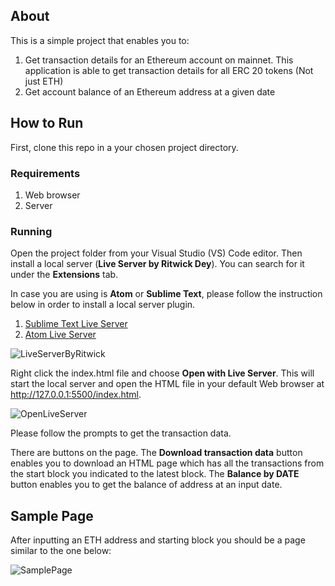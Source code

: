 ## About 

This is a simple project that enables you to:

1. Get transaction details for an Ethereum account on mainnet. This application is able to get transaction details for all ERC 20 tokens (Not just ETH)
2. Get account balance of an Ethereum address at a given date

## How to Run

First, clone this repo in a your chosen project directory.

### Requirements 

1. Web browser 
2. Server

### Running 

Open the project folder from your Visual Studio (VS) Code editor. Then install a local server (**Live Server by Ritwick Dey**). You can search for it under the **Extensions** tab.

In case you are using is **Atom** or **Sublime Text**, please follow the instruction below in order to install a local server plugin.

1. [Sublime Text Live Server](https://youtu.be/5CinAgQylao)
2. [Atom Live Server](https://atom.io/packages/atom-live-server)

![LiveServerByRitwick](https://private-user-images.githubusercontent.com/51446308/241419411-fda4be42-8f87-4dcc-b4cf-cacf27fd284c.png?jwt=eyJhbGciOiJIUzI1NiIsInR5cCI6IkpXVCJ9.eyJrZXkiOiJrZXkxIiwiZXhwIjoxNjg1MjEwOTA3LCJuYmYiOjE2ODUyMTA2MDcsInBhdGgiOiIvNTE0NDYzMDgvMjQxNDE5NDExLWZkYTRiZTQyLThmODctNGRjYy1iNGNmLWNhY2YyN2ZkMjg0Yy5wbmc_WC1BbXotQWxnb3JpdGhtPUFXUzQtSE1BQy1TSEEyNTYmWC1BbXotQ3JlZGVudGlhbD1BS0lBSVdOSllBWDRDU1ZFSDUzQSUyRjIwMjMwNTI3JTJGdXMtZWFzdC0xJTJGczMlMkZhd3M0X3JlcXVlc3QmWC1BbXotRGF0ZT0yMDIzMDUyN1QxODAzMjdaJlgtQW16LUV4cGlyZXM9MzAwJlgtQW16LVNpZ25hdHVyZT01NmJmNWFjM2IxMzAwYjU4YTQ0ZDI5NThlNGU0Y2IxMmYyYTRiMTk0OGI1YTUwMWU3NmJjMjM5NmZiMTk3MjgxJlgtQW16LVNpZ25lZEhlYWRlcnM9aG9zdCJ9.gh3toMgkrjRfPhkIFqOGe1-pJfdyTKoxHovYWxjGrDo)

Right click the index.html file and choose **Open with Live Server**. This will start the local server and open the HTML file in your default Web browser at http://127.0.0.1:5500/index.html.

![OpenLiveServer](https://private-user-images.githubusercontent.com/51446308/241419044-cc19bd59-d8b8-487a-9556-b6c356503c77.png?jwt=eyJhbGciOiJIUzI1NiIsInR5cCI6IkpXVCJ9.eyJrZXkiOiJrZXkxIiwiZXhwIjoxNjg1MjEwNzYxLCJuYmYiOjE2ODUyMTA0NjEsInBhdGgiOiIvNTE0NDYzMDgvMjQxNDE5MDQ0LWNjMTliZDU5LWQ4YjgtNDg3YS05NTU2LWI2YzM1NjUwM2M3Ny5wbmc_WC1BbXotQWxnb3JpdGhtPUFXUzQtSE1BQy1TSEEyNTYmWC1BbXotQ3JlZGVudGlhbD1BS0lBSVdOSllBWDRDU1ZFSDUzQSUyRjIwMjMwNTI3JTJGdXMtZWFzdC0xJTJGczMlMkZhd3M0X3JlcXVlc3QmWC1BbXotRGF0ZT0yMDIzMDUyN1QxODAxMDFaJlgtQW16LUV4cGlyZXM9MzAwJlgtQW16LVNpZ25hdHVyZT1lY2FkOWNmZjhjNWNlNDE3N2FiMjY1YjFhMzEzYTJjYjBlYTIyNDJkZTFlZTc0ODBlZDE1OThkYmM1NGM0MWMyJlgtQW16LVNpZ25lZEhlYWRlcnM9aG9zdCJ9.ZaE-2hflpkakIUYoEOQa3gdTxDNU0c2jg069xlUVeYw)


Please follow the prompts to get the transaction data.

There are buttons on the page. The **Download transaction data** button enables you to download an HTML page which has all the transactions from the start block you indicated to the latest block. The **Balance by DATE** button enables you to get the balance of address at an input date.

## Sample Page 

After inputting an ETH address and starting block you should be a page similar to the one below:

![SamplePage](https://private-user-images.githubusercontent.com/51446308/241422405-cbca2aa8-42ee-4e93-9918-32e0c2ca2253.png?jwt=eyJhbGciOiJIUzI1NiIsInR5cCI6IkpXVCJ9.eyJrZXkiOiJrZXkxIiwiZXhwIjoxNjg1MjEyNDIwLCJuYmYiOjE2ODUyMTIxMjAsInBhdGgiOiIvNTE0NDYzMDgvMjQxNDIyNDA1LWNiY2EyYWE4LTQyZWUtNGU5My05OTE4LTMyZTBjMmNhMjI1My5wbmc_WC1BbXotQWxnb3JpdGhtPUFXUzQtSE1BQy1TSEEyNTYmWC1BbXotQ3JlZGVudGlhbD1BS0lBSVdOSllBWDRDU1ZFSDUzQSUyRjIwMjMwNTI3JTJGdXMtZWFzdC0xJTJGczMlMkZhd3M0X3JlcXVlc3QmWC1BbXotRGF0ZT0yMDIzMDUyN1QxODI4NDBaJlgtQW16LUV4cGlyZXM9MzAwJlgtQW16LVNpZ25hdHVyZT1lNjdlNTFkZThhNjc4ZGYxYmJjODc5YzUxZjQ5MDYzMTg4MTViMzUxN2E0YmQ0MTBhYWE5ZGE2NzJiYWZhMWNiJlgtQW16LVNpZ25lZEhlYWRlcnM9aG9zdCJ9.MguJTSScKVZ7Mgda3QtWLDkSUEGrTIuqtED1M9dWQZc)
